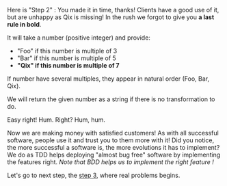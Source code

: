 
Here is "Step 2" :
You made it in time, thanks!
Clients have a good use of it, but are unhappy as Qix is missing!
In the rush we forgot to give you **a last rule in bold**.

It will take a number (positive integer) and provide:
- "Foo" if this number is multiple of 3
- "Bar" if this number is multiple of 5
- **"Qix" if this number is multiple of 7**

If number have several multiples, they appear in natural order (Foo, Bar, Qix).

We will return the given number as a string if there is no transformation to do.

Easy right!
Hum.
Right?
Hum, hum.

Now we are making money with satisfied customers!
As with all successful software, people use it and trust you to them more with it!
Did you notice, the more successful a software is, the more evolutions it has to implement?
We do as TDD helps deploying "almost bug free" software by implementing the features right.
*Note that BDD helps us to implement the right feature !*

Let's go to next step, the [step 3](./step_3.md), where real problems begins.
